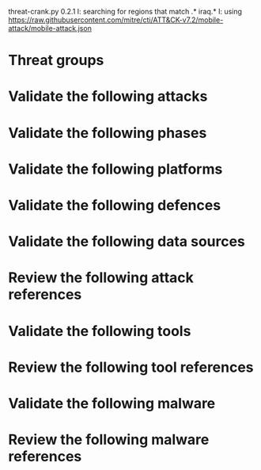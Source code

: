 threat-crank.py 0.2.1
I: searching for regions that match .* iraq.*
I: using https://raw.githubusercontent.com/mitre/cti/ATT&CK-v7.2/mobile-attack/mobile-attack.json
# Threat groups


# Validate the following attacks


# Validate the following phases


# Validate the following platforms


# Validate the following defences


# Validate the following data sources


# Review the following attack references


# Validate the following tools


# Review the following tool references


# Validate the following malware


# Review the following malware references


